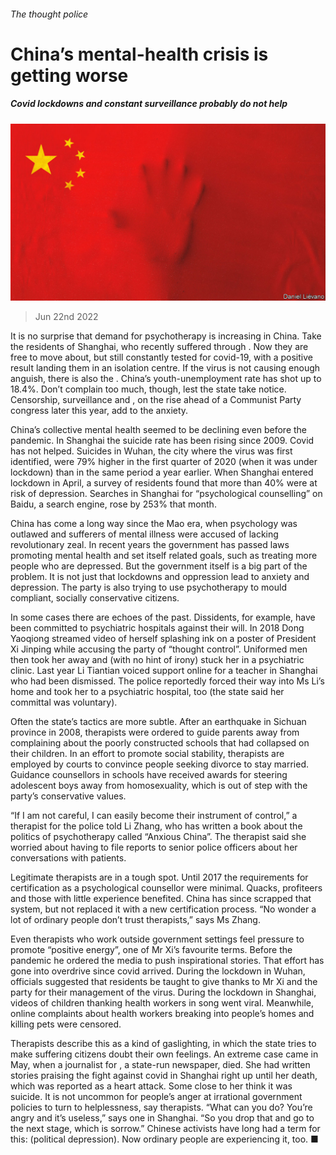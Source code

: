 ###### The thought police

# China’s mental-health crisis is getting worse 

##### Covid lockdowns and constant surveillance probably do not help 

![image](images/20220625_CND001.jpg) 

> Jun 22nd 2022 

It is no surprise that demand for psychotherapy is increasing in China. Take the residents of Shanghai, who recently suffered through . Now they are free to move about, but still constantly tested for covid-19, with a positive result landing them in an isolation centre. If the virus is not causing enough anguish, there is also the . China’s youth-unemployment rate has shot up to 18.4%. Don’t complain too much, though, lest the state take notice. Censorship, surveillance and , on the rise ahead of a Communist Party congress later this year, add to the anxiety.

China’s collective mental health seemed to be declining even before the pandemic. In Shanghai the suicide rate has been rising since 2009. Covid has not helped. Suicides in Wuhan, the city where the virus was first identified, were 79% higher in the first quarter of 2020 (when it was under lockdown) than in the same period a year earlier. When Shanghai entered lockdown in April, a survey of residents found that more than 40% were at risk of depression. Searches in Shanghai for “psychological counselling” on Baidu, a search engine, rose by 253% that month.

China has come a long way since the Mao era, when psychology was outlawed and sufferers of mental illness were accused of lacking revolutionary zeal. In recent years the government has passed laws promoting mental health and set itself related goals, such as treating more people who are depressed. But the government itself is a big part of the problem. It is not just that lockdowns and oppression lead to anxiety and depression. The party is also trying to use psychotherapy to mould compliant, socially conservative citizens.

In some cases there are echoes of the past. Dissidents, for example, have been committed to psychiatric hospitals against their will. In 2018 Dong Yaoqiong streamed video of herself splashing ink on a poster of President Xi Jinping while accusing the party of “thought control”. Uniformed men then took her away and (with no hint of irony) stuck her in a psychiatric clinic. Last year Li Tiantian voiced support online for a teacher in Shanghai who had been dismissed. The police reportedly forced their way into Ms Li’s home and took her to a psychiatric hospital, too (the state said her committal was voluntary).

Often the state’s tactics are more subtle. After an earthquake in Sichuan province in 2008, therapists were ordered to guide parents away from complaining about the poorly constructed schools that had collapsed on their children. In an effort to promote social stability, therapists are employed by courts to convince people seeking divorce to stay married. Guidance counsellors in schools have received awards for steering adolescent boys away from homosexuality, which is out of step with the party’s conservative values. 

“If I am not careful, I can easily become their instrument of control,” a therapist for the police told Li Zhang, who has written a book about the politics of psychotherapy called “Anxious China”. The therapist said she worried about having to file reports to senior police officers about her conversations with patients.

Legitimate therapists are in a tough spot. Until 2017 the requirements for certification as a psychological counsellor were minimal. Quacks, profiteers and those with little experience benefited. China has since scrapped that system, but not replaced it with a new certification process. “No wonder a lot of ordinary people don’t trust therapists,” says Ms Zhang.

Even therapists who work outside government settings feel pressure to promote “positive energy”, one of Mr Xi’s favourite terms. Before the pandemic he ordered the media to push inspirational stories. That effort has gone into overdrive since covid arrived. During the lockdown in Wuhan, officials suggested that residents be taught to give thanks to Mr Xi and the party for their management of the virus. During the lockdown in Shanghai, videos of children thanking health workers in song went viral. Meanwhile, online complaints about health workers breaking into people’s homes and killing pets were censored.

Therapists describe this as a kind of gaslighting, in which the state tries to make suffering citizens doubt their own feelings. An extreme case came in May, when a journalist for , a state-run newspaper, died. She had written stories praising the fight against covid in Shanghai right up until her death, which was reported as a heart attack. Some close to her think it was suicide. It is not uncommon for people’s anger at irrational government policies to turn to helplessness, say therapists. “What can you do? You’re angry and it’s useless,” says one in Shanghai. “So you drop that and go to the next stage, which is sorrow.” Chinese activists have long had a term for this:  (political depression). Now ordinary people are experiencing it, too. ■

